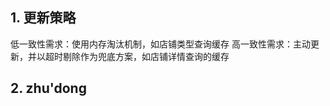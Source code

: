 ## 1. 更新策略
低一致性需求：使用内存淘汰机制，如店铺类型查询缓存
高一致性需求：主动更新，并以超时剔除作为兜底方案，如店铺详情查询的缓存

## 2. zhu'dong
<!--stackedit_data:
eyJoaXN0b3J5IjpbLTE0ODIxMDE2ODhdfQ==
-->